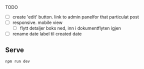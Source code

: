 TODO

- [ ] create 'edit' button. link to admin panelfor that particulat post
- [ ] responsive. mobile view
  - [ ] flytt detaljer boks ned, inn i dokumentflyten igjen
- [ ] rename date label til created date

## Serve

```bash
npm run dev
````
